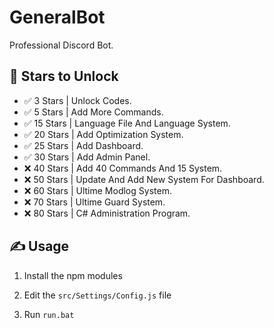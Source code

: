 # GeneralBot
Professional Discord Bot.



## 🌟 Stars to Unlock

- ✅ 3 Stars | Unlock Codes.
- ✅ 5 Stars | Add More Commands.
- ✅ 15 Stars | Language File And Language System.
- ✅ 20 Stars | Add Optimization System.
- ✅ 25 Stars | Add Dashboard.
- ✅ 30 Stars | Add Admin Panel.
- ❌ 40 Stars | Add 40 Commands And 15 System.
- ❌ 50 Stars | Update And Add New System For Dashboard.
- ❌ 60 Stars | Ultime Modlog System.
- ❌ 70 Stars | Ultime Guard System.
- ❌ 80 Stars | C# Administration Program.

## ✍️ Usage
1. Install the npm modules

2. Edit the `src/Settings/Config.js` file

3. Run `run.bat`
